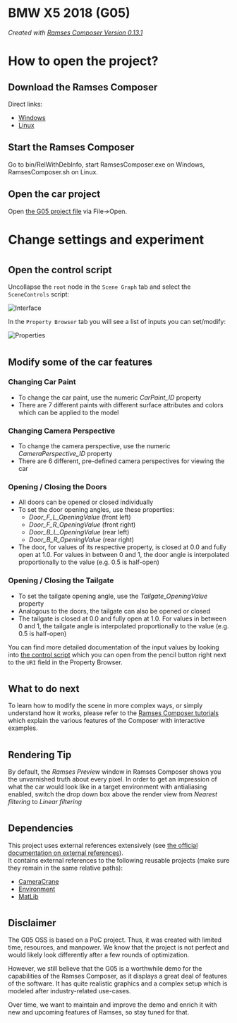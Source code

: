 <!---
This work is licensed under the Creative Commons Attribution 4.0 International License.
To view a copy of this license, visit http://creativecommons.org/licenses/by/4.0/
or send a letter to Creative Commons, PO Box 1866, Mountain View, CA 94042, USA.
--->


#
# BMW X5 2018 (G05)

_Created with [Ramses Composer Version 0.13.1](https://github.com/bmwcarit/ramses-composer)_

#
# How to open the project?

## Download the Ramses Composer

Direct links:

* [Windows](https://github.com/bmwcarit/ramses-composer/releases/download/v0.13.1/RamsesComposerWindows_v0.13.1.zip)
* [Linux](https://github.com/bmwcarit/ramses-composer/releases/download/v0.13.1/RamsesComposerLinux_v0.13.1.zip)

## Start the Ramses Composer

Go to bin/RelWithDebInfo, start RamsesComposer.exe on Windows, RamsesComposer.sh on Linux.

## Open the car project

Open [the G05 project file](./G05_main.rca) via File->Open.

#
# Change settings and experiment

#
## Open the control script

Uncollapse the `root` node in the `Scene Graph` tab and select the `SceneControls` script:

![Interface](./docs/interface.png)

In the `Property Browser` tab you will see a list of inputs you can set/modify:

![Properties](./docs/properties.png)

#
## Modify some of the car features

### Changing Car Paint

* To change the car paint, use the numeric _CarPaint_ID_ property
* There are 7 different paints with different surface attributes and colors which can be applied to the model

### Changing Camera Perspective

* To change the camera perspective, use the numeric _CameraPerspective_ID_ property
* There are 6 different, pre-defined camera perspectives for viewing the car

### Opening / Closing the Doors

* All doors can be opened or closed individually
* To set the door opening angles, use these properties:
  * *Door_F_L_OpeningValue* (front left)
  * *Door_F_R_OpeningValue* (front right)
  * *Door_B_L_OpeningValue* (rear left)
  * *Door_B_R_OpeningValue* (rear right)
* The door, for values of its respective property, is closed at 0.0 and fully open at 1.0.
For values in between 0 and 1, the door angle is interpolated proportionally to the value (e.g. 0.5 is half-open)

### Opening / Closing the Tailgate

* To set the tailgate opening angle, use the _Tailgate_OpeningValue_ property
* Analogous to the doors, the tailgate can also be opened or closed
* The tailgate is closed at 0.0 and fully open at 1.0.
For values in between 0 and 1, the tailgate angle is interpolated proportionally to the value (e.g. 0.5 is half-open) 

You can find more detailed documentation of the input values by looking into [the control script](./scripts/SceneControls.lua)
which you can open from the pencil button right next to the `URI` field in the Property Browser.

#
## What to do next

To learn how to modify the scene in more complex ways, or simply understand how it works,
please refer to the [Ramses Composer tutorials](https://github.com/bmwcarit/ramses-composer-docs) which explain the various features of the
Composer with interactive examples.

#
## Rendering Tip

By default, the _Ramses Preview_ window in Ramses Composer shows you the unvarnished truth about every pixel. In order to get an impression of what the car would look like in a target environment with antialiasing enabled, switch the drop down box above the render view from _Nearest filtering_ to _Linear filtering_

#
## Dependencies

This project uses external references extensively (see [the official documentation on external references](https://github.com/bmwcarit/ramses-composer-docs/tree/master/advanced/external_references)).  
It contains external references to the following reusable projects (make sure they remain in the same relative paths):
* [CameraCrane](_shared/CameraCrane)
* [Environment](_shared/Environment)
* [MatLib](_shared/MatLib)

#
## Disclaimer

The G05 OSS is based on a PoC project. Thus, it was created with limited time, resources, and manpower. We know that the project is not perfect and would likely look differently after a few rounds of optimization.

However, we still believe that the G05 is a worthwhile demo for the capabilities of the Ramses Composer, as it displays a great deal of features of the software.
It has quite realistic graphics and a complex setup which is modeled after industry-related use-cases.

Over time, we want to maintain and improve the demo and enrich it with new and upcoming features of Ramses, so stay tuned for that.

